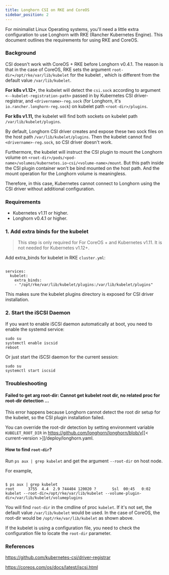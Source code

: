 ```yaml
---
title: Longhorn CSI on RKE and CoreOS
sidebar_position: 2
---
```


<head>
  <link rel="canonical" href="https://main--longhornio-docusaurus.netlify.app/advanced-resources/os-distro-specific/csi-on-rke-and-coreos"/>
</head>

For minimalist Linux Operating systems, you'll need a little extra configuration to use Longhorn with RKE (Rancher Kubernetes Engine).  This document outlines the requirements for using RKE and CoreOS.

###  Background 

CSI doesn't work with CoreOS + RKE before Longhorn v0.4.1. The reason is that in the case of CoreOS, RKE sets the argument `root-dir=/opt/rke/var/lib/kubelet` for the kubelet , which is different from the default value `/var/lib/kubelet`.
                                                                             
**For k8s v1.12+**, the kubelet will detect the `csi.sock` according to argument `<--kubelet-registration-path>` passed in by Kubernetes CSI driver-registrar, and `<drivername>-reg.sock` (for Longhorn, it's `io.rancher.longhorn-reg.sock`) on kubelet path `<root-dir>/plugins`.
   
  **For k8s v1.11,** the kubelet will find both sockets on kubelet path `/var/lib/kubelet/plugins`.
   
By default, Longhorn CSI driver creates and expose these two sock files on the host path `/var/lib/kubelet/plugins`. Then the kubelet cannot find `<drivername>-reg.sock`, so CSI driver doesn't work.

Furthermore, the kubelet will instruct the CSI plugin to mount the Longhorn volume on `<root-dir>/pods/<pod-name>/volumes/kubernetes.io~csi/<volume-name>/mount`. But this path inside the CSI plugin container won't be bind mounted on the host path. And the mount operation for the Longhorn volume is meaningless.

Therefore, in this case, Kubernetes cannot connect to Longhorn using the CSI driver without additional configuration.

### Requirements

  -  Kubernetes v1.11 or higher.
  -  Longhorn v0.4.1 or higher.

###  1. Add extra binds for the kubelet

> This step is only required for For CoreOS + and Kubernetes v1.11. It is not needed for Kubernetes v1.12+.

Add extra_binds for kubelet in RKE `cluster.yml`:

```

services:
  kubelet:
    extra_binds:
    - "/opt/rke/var/lib/kubelet/plugins:/var/lib/kubelet/plugins" 

```

This makes sure the kubelet plugins directory is exposed for CSI driver installation.

### 2. Start the iSCSI Daemon

If you want to enable iSCSI daemon automatically at boot, you need to enable the systemd service:

```
sudo su
systemctl enable iscsid
reboot
```

Or just start the iSCSI daemon for the current session:

```
sudo su
systemctl start iscsid
```

### Troubleshooting

#### Failed to get arg root-dir: Cannot get kubelet root dir, no related proc for root-dir detection ...

This error happens because Longhorn cannot detect the root dir setup for the kubelet, so the CSI plugin installation failed.

You can override the root-dir detection by setting environment variable `KUBELET_ROOT_DIR` in https://github.com/longhorn/longhorn/blob/v[[< current-version >]]/deploy/longhorn.yaml.

#### How to find `root-dir`?
 
Run `ps aux | grep kubelet` and get the argument `--root-dir` on host node. 

For example,
```

$ ps aux | grep kubelet
root      3755  4.4  2.9 744404 120020 ?       Ssl  00:45   0:02 kubelet --root-dir=/opt/rke/var/lib/kubelet --volume-plugin-dir=/var/lib/kubelet/volumeplugins

```
You will find `root-dir` in the cmdline of proc `kubelet`. If it's not set, the default value `/var/lib/kubelet` would be used. In the case of CoreOS, the root-dir would be `/opt/rke/var/lib/kubelet` as shown above.

If the kubelet is using a configuration file, you need to check the configuration file to locate the `root-dir` parameter.

### References
https://github.com/kubernetes-csi/driver-registrar

https://coreos.com/os/docs/latest/iscsi.html
